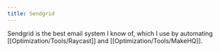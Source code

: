 ```yaml
---
title: Sendgrid
---
```

Sendgrid is the best email system I know of, which I use by automating [[Optimization/Tools/Raycast]] and [[Optimization/Tools/MakeHQ]].